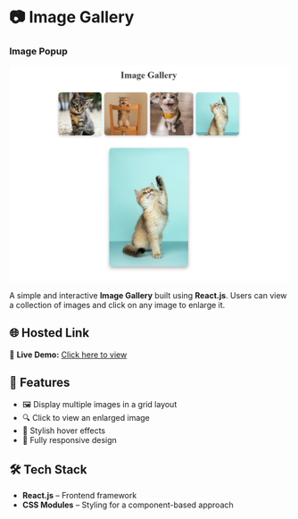 # 📷 Image Gallery  

### **Image Popup**  
![Image](./src/assets/poster.png)  

A simple and interactive **Image Gallery** built using **React.js**. Users can view a collection of images and click on any image to enlarge it.  

## 🌐 Hosted Link  
🔗 **Live Demo:** [Click here to view](https://react-image-gallery-theta-one.vercel.app/)  

## 🚀 Features  
- 🖼️ Display multiple images in a grid layout  
- 🔍 Click to view an enlarged image  
- 🎨 Stylish hover effects  
- 📱 Fully responsive design  

## 🛠️ Tech Stack  
- **React.js** – Frontend framework  
- **CSS Modules** – Styling for a component-based approach  



